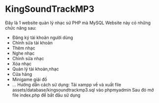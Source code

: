 # KingSoundTrackMP3
Đây là 1 website quản lý nhạc sử PHP mà MySQL
Website này có những chức năng sau:
- Đăng ký tài khoản người dùng
- Chỉnh sửa tài khoản
- Thêm nhạc
- Nghe nhạc
- Chỉnh sửa nhạc
- Xóa nhạc
- Quản lý tài khoản,nhạc
- Cửa hàng
- Minigame giải đố
- ...
Hướng dẫn cách sử dụng:
Tải xampp về và xuất file assets/database/kingsoundtrackmp3.sql vào phpmyadmin
Sau đó mở file index.php để bắt đầu sử dụng
